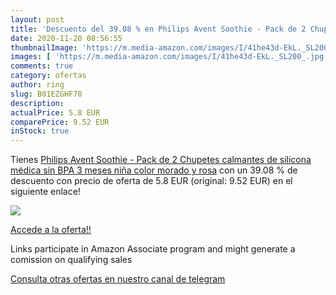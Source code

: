 ```yaml
---
layout: post
title: 'Descuento del 39.08 % en Philips Avent Soothie - Pack de 2 Chupet'
date: 2020-11-20 08:56:55
thumbnailImage: 'https://m.media-amazon.com/images/I/41he43d-EkL._SL200_.jpg'
images: [ 'https://m.media-amazon.com/images/I/41he43d-EkL._SL200_.jpg' ]
comments: true
category: ofertas
author: ring
slug: B01EZGHF70
description:
actualPrice: 5.8 EUR
comparePrice: 9.52 EUR
inStock: true
---
```


Tienes [Philips Avent Soothie - Pack de 2 Chupetes calmantes de silicona médica  sin BPA  3 meses  niña  color morado y rosa](https://www.amazon.es/dp/B01EZGHF70/?tag=redken-21) con un 39.08 % de descuento con precio de oferta de 5.8 EUR (original: 9.52 EUR) en el siguiente enlace!

[![](https://m.media-amazon.com/images/I/41he43d-EkL._SL200_.jpg)](https://www.amazon.es/dp/B01EZGHF70/?tag=redken-21)

[Accede a la oferta!!](https://www.amazon.es/dp/B01EZGHF70/?tag=redken-21)

Links participate in Amazon Associate program and might generate a comission on qualifying sales

[Consulta otras ofertas en nuestro canal de telegram](https://t.me/s/ofertas25)
